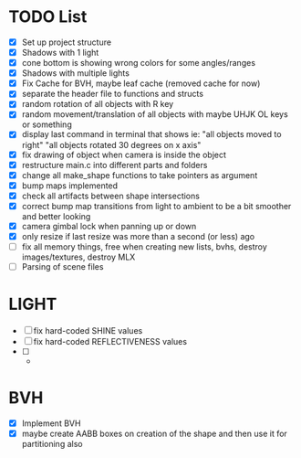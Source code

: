 # TODO List

- [x] Set up project structure
- [x] Shadows with 1 light
- [x] cone bottom is showing wrong colors for some angles/ranges
- [x] Shadows with multiple lights
- [x] Fix Cache for BVH, maybe leaf cache (removed cache for now)
- [x] separate the header file to functions and structs
- [x] random rotation of all objects with R key
- [x] random movement/translation of all objects with maybe UHJK OL keys or something
- [x] display last command in terminal that shows ie: "all objects moved to right" "all objects rotated 30 degrees on x axis"
- [x] fix drawing of object when camera is inside the object
- [x] restructure main.c into different parts and folders
- [x] change all make_shape functions to take pointers as argument
- [x] bump maps implemented
- [x] check all artifacts between shape intersections
- [x] correct bump map transitions from light to ambient to be a bit smoother and better looking
- [x] camera gimbal lock when panning up or down
- [x] only resize if last resize was more than a second (or less) ago
- [ ] fix all memory things, free when creating new lists, bvhs, destroy images/textures, destroy MLX
- [ ] Parsing of scene files

# LIGHT
- [ ] fix hard-coded SHINE values
- [ ] fix hard-coded REFLECTIVENESS values
- [ ] -

# BVH
- [x] Implement BVH
- [x] maybe create AABB boxes on creation of the shape and then use it for partitioning also